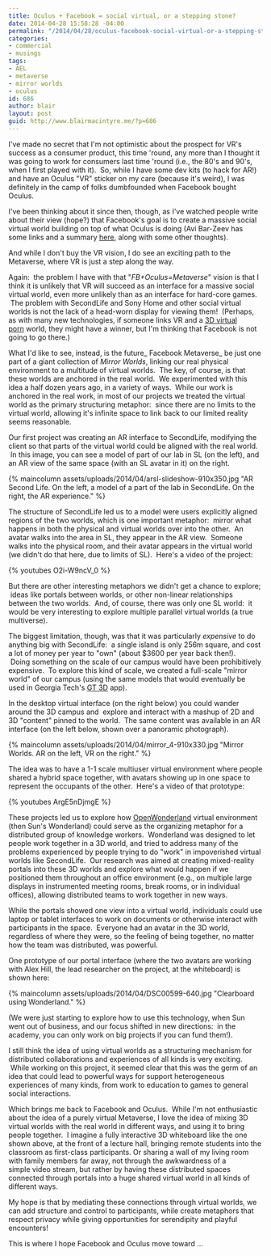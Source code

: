 ```yaml
---
title: Oculus + Facebook = social virtual, or a stepping stone?
date: 2014-04-28 15:58:28 -04:00
permalink: "/2014/04/28/oculus-facebook-social-virtual-or-a-stepping-stone-2/"
categories:
- commercial
- musings
tags:
- AEL
- metaverse
- mirror worlds
- oculus
id: 686
author: blair
layout: post
guid: http://www.blairmacintyre.me/?p=686
---
```


I've made no secret that I'm not optimistic about the prospect for VR's success as a consumer product, this time 'round, any more than I thought it was going to work for consumers last time 'round (i.e., the 80's and 90's, when I first played with it).  So, while I have some dev kits (to hack for AR!) and have an Oculus "VR" sticker on my care (because it's weird), I was definitely in the camp of folks dumbfounded when Facebook bought Oculus.

I've been thinking about it since then, though, as I've watched people write about their view (hope?) that Facebook's goal is to create a massive social virtual world building on top of what Oculus is doing (Avi Bar-Zeev has some links and a summary [here](http://www.realityprime.com/blog/2014/03/the-new-rift-2/), along with some other thoughts).

And while I don't buy the VR vision, I do see an exciting path to the Metaverse, where VR is just a step along the way.

Again:  the problem I have with that "_FB+Oculus=Metaverse_" vision is that I think it is unlikely that VR will succeed as an interface for a massive social virtual world, even more unlikely than as an interface for hard-core games.  The problem with SecondLife and Sony Home and other social virtual worlds is not the lack of a head-worn display for viewing them!  (Perhaps, as with many new technologies, if someone links VR and a [3D virtual porn](https://rlc-game.com) world, they might have a winner, but I'm thinking that Facebook is not going to go there.)

What I'd like to see, instead, is the future_ Facebook Metaverse_ be just one part of a giant collection of _Mirror Worlds_, linking our real physical environment to a multitude of virtual worlds.  The key, of course, is that these worlds are anchored in the real world.  We experimented with this idea a half dozen years ago, in a variety of ways.  While our work is anchored in the real work, in most of our projects we treated the virtual world as the primary structuring metaphor:  since there are no limits to the virtual world, allowing it's infinite space to link back to our limited reality seems reasonable.

Our first project was creating an AR interface to SecondLife, modifying the client so that parts of the virtual world could be aligned with the real world.  In this image, you can see a model of part of our lab in SL (on the left), and an AR view of the same space (with an SL avatar in it) on the right.

{% maincolumn assets/uploads/2014/04/arsl-slideshow-910x350.jpg "AR Second Life. On the left, a model of a part of the lab in SecondLife.  On the right, the AR experience." %}

The structure of SecondLife led us to a model were users explicitly aligned regions of the two worlds, which is one important metaphor:  mirror what happens in both the physical and virtual worlds over into the other.  An avatar walks into the area in SL, they appear in the AR view.  Someone walks into the physical room, and their avatar appears in the virtual world (we didn't do that here, due to limits of SL).  Here's a video of the project:

{% youtubes O2i-W9ncV_0 %}

But there are other interesting metaphors we didn't get a chance to explore;  ideas like portals between worlds, or other non-linear relationships between the two worlds.  And, of course, there was only one SL world:  it would be very interesting to explore multiple parallel virtual worlds (a true multiverse).

The biggest limitation, though, was that it was particularly _expensive_ to do anything big with SecondLife:  a single island is only 256m square, and cost a lot of money per year to "own" (about $3600 per year back then!).    Doing something on the scale of our campus would have been prohibitively expensive.  To explore this kind of scale, we created a full-scale "mirror world" of our campus (using the same models that would eventually be used in Georgia Tech's [GT 3D](https://itunes.apple.com/us/app/gt-3d/id526091092?mt=8) app).

In the desktop virtual interface (on the right below) you could wander around the 3D campus and  explore and interact with a mashup of 2D and 3D "content" pinned to the world.  The same content was available in an AR interface (on the left below, shown over a panoramic photograph).

{% maincolumn assets/uploads/2014/04/mirror_4-910x330.jpg "Mirror Worlds. AR on the left, VR on  the right." %}

The idea was to have a 1-1 scale multiuser virtual environment where people shared a hybrid space together, with avatars showing up in one space to represent the occupants of the other.  Here's a video of that prototype:

{% youtubes ArgE5nDjmgE %}

These projects led us to explore how [OpenWonderland](http://openwonderland.org) virtual environment (then Sun's Wonderland) could serve as the organizing metaphor for a distributed group of knowledge workers.  Wonderland was designed to let people work together in a 3D world, and tried to address many of the problems experienced by people trying to do "work" in impoverished virtual worlds like SecondLife.  Our research was aimed at creating mixed-reality portals into these 3D worlds and explore what would happen if we positioned them throughout an office environment (e.g., on multiple large displays in instrumented meeting rooms, break rooms, or in individual offices), allowing distributed teams to work together in new ways.

While the portals showed one view into a virtual world, individuals could use laptop or tablet interfaces to work on documents or otherwise interact with participants in the space.  Everyone had an avatar in the 3D world, regardless of where they were, so the feeling of being together, no matter how the team was distributed, was powerful.

One prototype of our portal interface (where the two avatars are working with Alex Hill, the lead researcher on the project, at the whiteboard) is shown here:

{% maincolumn assets/uploads/2014/04/DSC00599-640.jpg "Clearboard using Wonderland." %}

(We were just starting to explore how to use this technology, when Sun went out of business, and our focus shifted in new directions:  in the academy, you can only work on big projects if you can fund them!).

I still think the idea of using virtual worlds as a structuring mechanism for distributed collaborations and experiences of all kinds is very exciting.  While working on this project, it seemed clear that this was the germ of an idea that could lead to powerful ways for support heterogeneous experiences of many kinds, from work to education to games to general social interactions.

Which brings me back to Facebook and Oculus.  While I'm not enthusiastic about the idea of a purely virtual Metaverse, I love the idea of mixing 3D virtual worlds with the real world in different ways, and using it to bring people together.  I imagine a fully interactive 3D whiteboard like the one shown above, at the front of a lecture hall, bringing remote students into the classroom as first-class participants. Or sharing a wall of my living room with family members far away, not through the awkwardness of a simple video stream, but rather by having these distributed spaces connected through portals into a huge shared virtual world in all kinds of different ways.

My hope is that by mediating these connections through virtual worlds, we can add structure and control to participants, while create metaphors that respect privacy while giving opportunities for serendipity and playful encounters!

This is where I hope Facebook and Oculus move toward ...